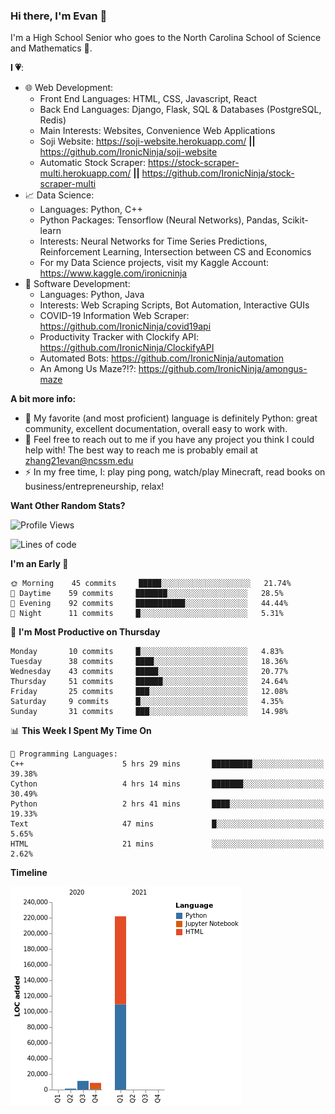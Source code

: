 ### Hi there, I'm Evan 👋

I'm a High School Senior who goes to the North Carolina School of Science and Mathematics 🏫.

**I 💗**:
  - 🌐 Web Development: 
    - Front End Languages: HTML, CSS, Javascript, React
    - Back End Languages: Django, Flask, SQL & Databases (PostgreSQL, Redis)
    - Main Interests: Websites, Convenience Web Applications
    - Soji Website: https://soji-website.herokuapp.com/ **||** https://github.com/IronicNinja/soji-website
    - Automatic Stock Scraper: https://stock-scraper-multi.herokuapp.com/ **||** https://github.com/IronicNinja/stock-scraper-multi
  - 📈 Data Science: 
    - Languages: Python, C++
    - Python Packages: Tensorflow (Neural Networks), Pandas, Scikit-learn
    - Interests: Neural Networks for Time Series Predictions, Reinforcement Learning, Intersection between CS and Economics
    - For my Data Science projects, visit my Kaggle Account: https://www.kaggle.com/ironicninja
  - 🤖 Software Development: 
    - Languages: Python, Java
    - Interests: Web Scraping Scripts, Bot Automation, Interactive GUIs
    - COVID-19 Information Web Scraper: https://github.com/IronicNinja/covid19api
    - Productivity Tracker with Clockify API: https://github.com/IronicNinja/ClockifyAPI
    - Automated Bots: https://github.com/IronicNinja/automation
    - An Among Us Maze?!?: https://github.com/IronicNinja/amongus-maze
  
**A bit more info:**
- 🐍 My favorite (and most proficient) language is definitely Python: great community, excellent documentation, overall easy to work with.
- 👯 Feel free to reach out to me if you have any project you think I could help with! The best way to reach me is probably email at zhang21evan@ncssm.edu
- ⚡ In my free time, I: play ping pong, watch/play Minecraft, read books on business/entrepreneurship, relax!

**Want Other Random Stats?**
<!--START_SECTION:waka-->
![Profile Views](http://img.shields.io/badge/Profile%20Views-1-blue)

![Lines of code](https://img.shields.io/badge/From%20Hello%20World%20I%27ve%20Written-242913%20lines%20of%20code-blue)

**I'm an Early 🐤** 

```text
🌞 Morning    45 commits     █████░░░░░░░░░░░░░░░░░░░░   21.74% 
🌆 Daytime    59 commits     ███████░░░░░░░░░░░░░░░░░░   28.5% 
🌃 Evening    92 commits     ███████████░░░░░░░░░░░░░░   44.44% 
🌙 Night      11 commits     █░░░░░░░░░░░░░░░░░░░░░░░░   5.31%

```
📅 **I'm Most Productive on Thursday** 

```text
Monday       10 commits     █░░░░░░░░░░░░░░░░░░░░░░░░   4.83% 
Tuesday      38 commits     ████░░░░░░░░░░░░░░░░░░░░░   18.36% 
Wednesday    43 commits     █████░░░░░░░░░░░░░░░░░░░░   20.77% 
Thursday     51 commits     ██████░░░░░░░░░░░░░░░░░░░   24.64% 
Friday       25 commits     ███░░░░░░░░░░░░░░░░░░░░░░   12.08% 
Saturday     9 commits      █░░░░░░░░░░░░░░░░░░░░░░░░   4.35% 
Sunday       31 commits     ███░░░░░░░░░░░░░░░░░░░░░░   14.98%

```


📊 **This Week I Spent My Time On** 

```text
💬 Programming Languages: 
C++                      5 hrs 29 mins       █████████░░░░░░░░░░░░░░░░   39.38% 
Cython                   4 hrs 14 mins       ███████░░░░░░░░░░░░░░░░░░   30.49% 
Python                   2 hrs 41 mins       ████░░░░░░░░░░░░░░░░░░░░░   19.33% 
Text                     47 mins             █░░░░░░░░░░░░░░░░░░░░░░░░   5.65% 
HTML                     21 mins             ░░░░░░░░░░░░░░░░░░░░░░░░░   2.62%

```

**Timeline**

![Chart not found](https://raw.githubusercontent.com/IronicNinja/IronicNinja/main/charts/bar_graph.png) 


<!--END_SECTION:waka-->
